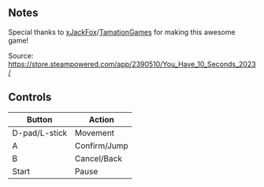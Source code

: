 ## Notes

Special thanks to [xJackFox](https://xjackfox.itch.io/)/[TamationGames](https://tamationgames.itch.io/) for making this awesome game!

Source: https://store.steampowered.com/app/2390510/You_Have_10_Seconds_2023/

## Controls

| Button | Action |
|--|--| 
|D-pad/L-stick|Movement |
|A|Confirm/Jump|
|B|Cancel/Back|
|Start|Pause|


